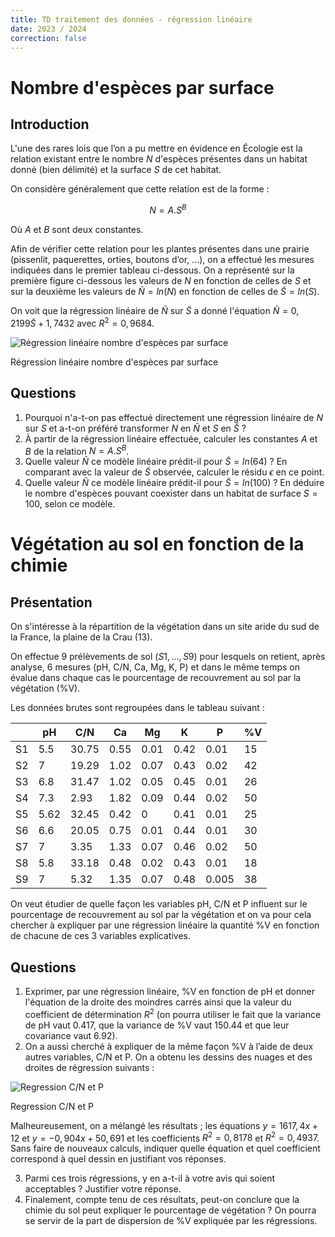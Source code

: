 ```yaml
---
title: TD traitement des données - régression linéaire
date: 2023 / 2024
correction: false
---
```


# Nombre d'espèces par surface

## Introduction

L'une des rares lois que l’on a pu mettre en évidence en Écologie est la relation existant entre le nombre $N$ d'espèces présentes dans un habitat donné (bien délimité) et la surface $S$ de cet habitat.

On considère généralement que cette relation est de la forme :

$$N = A.S^B$$

Où $A$ et $B$ sont deux constantes.

Afin de vérifier cette relation pour les plantes présentes dans une prairie (pissenlit, paquerettes, orties, boutons d’or, ...), on a effectué les mesures indiquées dans le premier tableau ci-dessous. On a représenté sur la première figure ci-dessous les valeurs de $N$ en fonction de celles de $S$ et sur la deuxième les valeurs de $\tilde{N} = ln(N)$ en fonction de celles de $\tilde{S} = ln(S)$.

On voit que la régression linéaire de $\tilde{N}$ sur $\tilde{S}$ a donné l'équation $\tilde{N} = 0,2199 \tilde{S} + 1,7432$ avec $R^2 = 0,9684$.

![Régression linéaire nombre d'espèces par surface](@assets/data/reg-ecologie.png)

<div class="caption">Régression linéaire nombre d'espèces par surface</div>

## Questions

1. Pourquoi n'a-t-on pas effectué directement une régression linéaire de $N$ sur $S$ et a-t-on préféré transformer $N$ en $\tilde{N}$ et $S$ en $\tilde{S}$ ?
2. À partir de la régression linéaire effectuée, calculer les constantes $A$ et $B$ de la relation $N=A.S^B$.
3. Quelle valeur $\tilde{N}$ ce modèle linéaire prédit-il pour $\tilde{S} = ln(64)$ ? En comparant avec la valeur de $\tilde{S}$ observée, calculer le résidu $\epsilon$ en ce point.
4. Quelle valeur $\tilde{N}$ ce modèle linéaire prédit-il pour $\tilde{S} = ln(100)$ ? En déduire le nombre d'espèces pouvant coexister dans un habitat de surface $S = 100$, selon ce modèle.

# Végétation au sol en fonction de la chimie

## Présentation

On s'intéresse à la répartition de la végétation dans un site aride du
sud de la France, la plaine de la Crau (13).

On effectue 9 prélèvements de sol $(S1, ..., S9)$ pour lesquels on retient, après analyse, 6 mesures (pH, C/N, Ca, Mg, K, P) et dans le même temps on évalue dans chaque cas le pourcentage de recouvrement au sol par la végétation (%V).

Les données brutes sont regroupées dans le tableau suivant :

|    |  pH  |  C/N  |  Ca  |  Mg  |  K   |  P   | %V |
|----|------|-------|------|------|------|------|----|
| S1 | 5.5  | 30.75 | 0.55 | 0.01 | 0.42 | 0.01 | 15 | 
| S2 |  7   | 19.29 | 1.02 | 0.07 | 0.43 | 0.02 | 42 |
| S3 | 6.8  | 31.47 | 1.02 | 0.05 | 0.45 | 0.01 | 26 |
| S4 | 7.3  | 2.93  | 1.82 | 0.09 | 0.44 | 0.02 | 50 |
| S5 | 5.62 | 32.45 | 0.42 | 0    | 0.41 | 0.01 | 25 |
| S6 | 6.6  | 20.05 | 0.75 | 0.01 | 0.44 | 0.01 | 30 |
| S7 |  7   | 3.35  | 1.33 | 0.07 | 0.46 | 0.02 | 50 |
| S8 | 5.8  | 33.18 | 0.48 | 0.02 | 0.43 | 0.01 | 18 |
| S9 |  7   | 5.32  | 1.35 | 0.07 | 0.48 | 0.005| 38 |

On veut étudier de quelle façon les variables pH, C/N et P influent sur le pourcentage de recouvrement au sol par la végétation et on va pour cela chercher à expliquer par une régression linéaire la quantité
%V en fonction de chacune de ces 3 variables explicatives.

## Questions

1. Exprimer, par une régression linéaire, %V en fonction de pH et donner l'équation de la droite des moindres carrés ainsi que la valeur du coefficient de détermination $R^2$ (on pourra utiliser le fait que la variance de pH vaut 0.417, que la variance de %V vaut 150.44 et que leur covariance vaut 6.92).
2. On a aussi cherché à expliquer de la même façon %V à l’aide de deux autres variables, C/N et P. On a obtenu les dessins des nuages et des droites de régression suivants :

![Regression C/N et P](@assets/data/reg-c-n-p.png)

<div class="caption">Regression C/N et P</div>

Malheureusement, on a mélangé les résultats ; les équations $y = 1617,4x + 12$ et $y = -0,904x + 50,691$ et les coefficients $R^2 = 0,8178$ et $R^2 = 0,4937$. Sans faire de nouveaux calculs, indiquer quelle équation et quel coefficient correspond à quel dessin en justifiant vos réponses.

3. Parmi ces trois régressions, y en a-t-il à votre avis qui soient acceptables ? Justifier votre réponse.
4. Finalement, compte tenu de ces résultats, peut-on conclure que la chimie du sol peut expliquer le pourcentage de végétation ? On pourra se servir de la part de dispersion de %V expliquée par les régressions.
